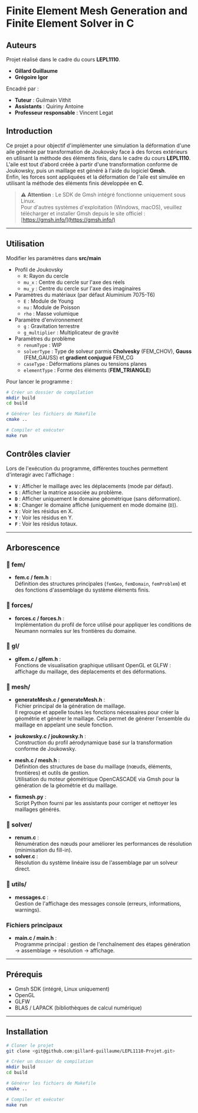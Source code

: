 # Finite Element Mesh Generation and Finite Element Solver in C

## Auteurs

Projet réalisé dans le cadre du cours **LEPL1110**.

- **Gillard Guillaume**
- **Grégoire Igor**

Encadré par :
- **Tuteur** : Guilmain Vithit
- **Assistants** : Quiriny Antoine 
- **Professeur responsable** : Vincent Legat


## Introduction

Ce projet a pour objectif d'implémenter une simulation la déformation d'une aile générée par transformation de Joukovsky face à des forces extérieurs en utilisant la méthode des éléments finis, dans le cadre du cours **LEPL1110**.  
L'aile est tout d'abord créée à partir d'une transformation conforme de Joukowsky, puis un maillage est généré à l'aide du logiciel **Gmsh**.  
Enfin, les forces sont appliquées et la déformation de l'aile est simulée en utilisant la méthode des éléments finis développée en **C**.


> ⚠️ **Attention** : Le SDK de Gmsh intégré fonctionne uniquement sous Linux.  
> Pour d'autres systèmes d'exploitation (Windows, macOS), veuillez télécharger et installer Gmsh depuis le site officiel : [https://gmsh.info/](https://gmsh.info/)

---
## Utilisation
  

Modifier les paramètres dans **src/main**
- Profil de Joukovsky
  - `R`: Rayon du cercle
  - `mu_x` : Centre du cercle sur l'axe des réels
  - `mu_y` : Centre du cercle sur l'axe des imaginaires
- Paramètres du matériaux (par défaut Aluminium 7075-T6)
  - `E` : Module de Young
  - `nu` : Module de Poisson
  - `rho` : Masse volumique
- Paramètre d'environnement
  - `g` : Gravitation terrestre
  - `g_multiplier` : Multiplicateur de gravité
- Paramètres du problème 
  - `renumType` : WIP
  - `solverType` : Type de solveur parmis **Cholvesky** (FEM_CHOV), **Gauss** (FEM_GAUSS) et **gradient conjugué** FEM_CG
  - `caseType` : Déformations planes ou tensions planes
  - `elementType` : Forme des éléments (**FEM_TRIANGLE**)

Pour lancer le programme :
```bash
# Créer un dossier de compilation
mkdir build
cd build

# Générer les fichiers de Makefile
cmake ..

# Compiler et exécuter
make run
```

## Contrôles clavier

Lors de l'exécution du programme, différentes touches permettent d'interagir avec l'affichage :

- **`V`** : Afficher le maillage avec les déplacements (mode par défaut).
- **`S`** : Afficher la matrice associée au problème.
- **`D`** : Afficher uniquement le domaine géométrique (sans déformation).
- **`N`** : Changer le domaine affiché (uniquement en mode domaine (`D`)).
- **`X`** : Voir les résidus en X.
- **`Y`** : Voir les résidus en Y.
- **`F`** : Voir les résidus totaux.

---
## Arborescence


### 📁 fem/
- **fem.c / fem.h** :  
  Définition des structures principales (`femGeo`, `femDomain`, `femProblem`) et des fonctions d'assemblage du système éléments finis.

### 📁 forces/
- **forces.c / forces.h** :  
Implémentation du profil de force utilisé pour appliquer les conditions de Neumann normales sur les frontières du domaine.


### 📁 gl/
- **glfem.c / glfem.h** :  
  Fonctions de visualisation graphique utilisant OpenGL et GLFW : affichage du maillage, des déplacements et des déformations.

### 📁 mesh/
- **generateMesh.c / generateMesh.h** :  
  Fichier principal de la génération de maillage.  
  Il regroupe et appelle toutes les fonctions nécessaires pour créer la géométrie et générer le maillage. Cela permet de générer l'ensemble du maillage en appelant une seule fonction.

- **joukowsky.c / joukowsky.h** :  
  Construction du profil aérodynamique basé sur la transformation conforme de Joukowsky.

- **mesh.c / mesh.h** :  
  Définition des structures de base du maillage (nœuds, éléments, frontières) et outils de gestion.  
  Utilisation du moteur géométrique OpenCASCADE via Gmsh pour la génération de la géométrie et du maillage.

- **fixmesh.py** :  
  Script Python fourni par les assistants pour corriger et nettoyer les maillages générés.


### 📁 solver/
- **renum.c** :  
  Rénumération des nœuds pour améliorer les performances de résolution (minimisation du fill-in).
- **solver.c** :  
  Résolution du système linéaire issu de l'assemblage par un solveur direct.

### 📁 utils/
- **messages.c** :  
  Gestion de l'affichage des messages console (erreurs, informations, warnings).

### Fichiers principaux
- **main.c / main.h** :  
  Programme principal : gestion de l'enchaînement des étapes génération → assemblage → résolution → affichage.

---

## Prérequis

- Gmsh SDK (intégré, Linux uniquement)
- OpenGL
- GLFW
- BLAS / LAPACK (bibliothèques de calcul numérique)

---

## Installation

```bash
# Cloner le projet
git clone <git@github.com:gillard-guillaume/LEPL1110-Projet.git>

# Créer un dossier de compilation
mkdir build
cd build

# Générer les fichiers de Makefile
cmake ..

# Compiler et exécuter
make run
```



